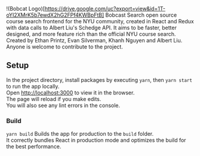 !(Bobcat Logo)[https://drive.google.com/uc?export=view&id=1T-oYI2XMrK5b7ewdX2hG2FPf4KWBpFtB]
Bobcast Search open source course search frontend for the NYU community, created in React and Redux with data calls to Albert Liu's Schedge API. It aims to be faster, better designed, and more feature rich than the official NYU course search. Created by Ethan Printz, Evan Silverman, Khanh Nguyen and Albert Liu. 
Anyone is welcome to contribute to the project. 

## Setup

In the project directory, install packages by executing `yarn`, then `yarn start` to run the app locally. <br />
Open  [http://localhost:3000](http://localhost:3000) to view it in the browser.<br />
The page will reload if you make edits.<br />
You will also see any lint errors in the console.

### Build

`yarn build` Builds the app for production to the `build` folder.<br />
It correctly bundles React in production mode and optimizes the build for the best performance.
